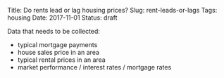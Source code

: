 Title: Do rents lead or lag housing prices?
Slug: rent-leads-or-lags
Tags: housing
Date: 2017-11-01
Status: draft

Data that needs to be collected:
- typical mortgage payments
- house sales price in an area 
- typical rental prices in an area
- market performance / interest rates / mortgage rates
